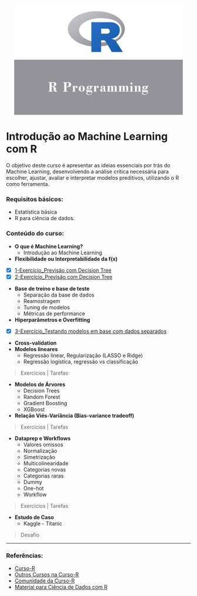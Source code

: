 <p align="center">
  <img width="460" height="300" src="https://github.com/PryskaS/Curso-R-Machine-Learning/blob/master/Images/r-programming.jpg">
</p> 

# Introdução ao Machine Learning com R
O objetivo deste curso é apresentar as ideias essenciais por trás do Machine Learning, desenvolvendo a análise crítica necessária para escolher, ajustar, avaliar e interpretar modelos preditivos, utilizando o R como ferramenta. 

### Requisitos básicos:
- Estatística básica
- R para ciência de dados.

### Conteúdo do curso: 

- **O que é Machine Learning?** 
  - Introdução ao Machine Learning
- **Flexibilidade ou Interpretabilidade da f(x)**

- [x] [1-Exercício_Previsão com Decision Tree](https://github.com/PryskaS/Curso-R-Machine-Learning/blob/master/01-exercicio-arvores.R)
- [x] [2-Exercício_Previsão com Decision Tree](https://github.com/PryskaS/Curso-R-Machine-Learning/blob/master/02-exercicio-arvores.R)
  
- **Base de treino e base de teste**
  - Separação da base de dados
  - Reamostragem
  - Tuning de modelos
  - Métricas de performance
- **Hiperparâmetros e Overfitting**

- [x] [3-Exercício_Testando modelos em base com dados separados]()
 
- **Cross-validation**
- **Modelos lineares**
  - Regressão linear, Regularização (LASSO e Ridge)
  - Regressão logística, regressão vs classificação
  
> Exercícios | Tarefas
   
- **Modelos de Árvores**
  - Decision Trees
  - Random Forest
  - Gradient Boosting
  - XGBoost
- **Relação Viés-Variância (Bias-variance tradeoff)**

> Exercícios | Tarefas
 
- **Dataprep e Workflows**
  - Valores omissos
  - Normalização
  - Simetrização
  - Multicolinearidade
  - Categorias novas
  - Categorias raras
  - Dummy
  - One-hot
  - Workflow
  
> Exercícios | Tarefas
   
- **Estudo de Caso**
  - Kaggle - Titanic
  
> Desafio

-------------------------------------

### Referências: 
  - [Curso-R](https://www.curso-r.com/sobre/)
  - [Outros Cursos na Curso-R](https://www.curso-r.com/cursos/)
- [Comunidade da Curso-R](https://discourse.curso-r.com/)
- [Material para Ciência de Dados com R](https://www.curso-r.com/material/) 
